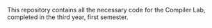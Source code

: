 This repository contains all the necessary code for the Compiler Lab, completed in the third year, first semester.
